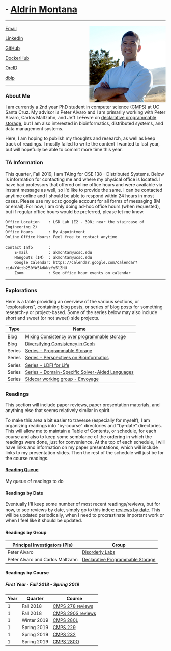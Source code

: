 # &middot; [Aldrin Montana](profile)

---

<img src='assets/img/aldrin.png' width='240px' align='right'/>
    
[Email](mailto:DrinMontana@acm.org)

[LinkedIn](https://linkedin.com/in/drinmontana)

[GitHub](https://github.com/drin)

[DockerHub](https://hub.docker.com/u/octalene)

[OrcID](https://orcid.org/0000-0003-2073-4813)

[dblp](https://dblp.org/pers/hd/m/Montana:Aldrin)

---

### About Me

I am currently a 2nd year PhD student in computer science ([CMPS][ucsc-phd-reqs]) at UC Santa Cruz.
My advisor is Peter Alvaro and I am primarily working with Peter Alvaro, Carlos Maltzahn, and
Jeff LeFevre on [declarative programmable storage][project-programmability], but I am also interested
in bioinformatics, distributed systems, and data management systems.

Here, I am hoping to publish my thoughts and research, as well as keep track of readings. I mostly
failed to write the content I wanted to last year, but will hopefully be able to commit more
time this year.


### TA Information

This quarter, Fall 2019, I am TAing for CSE 138 - Distributed Systems. Below is information for
contacting me and where my physical office is located. I have had professors that offered online
office hours and were available via instant message as well, so I'd like to provide the same. I can
be contacted anytime online and I should be able to respond within 24 hours in most cases. Please
use my ucsc google account for all forms of messaging (IM or email). For now, I am only doing ad-hoc
office hours (when requested), but if regular office hours would be preferred, please let me know.

    Office Location    : LSD Lab (E2 - 398; near the staircase of Engineering 2)
    Office Hours       : By Appointment
    Online Office Hours: Feel free to contact anytime
    
    Contact Info       :
        E-mail         : akmontan@ucsc.edu
        Hangouts (IM)  : akmontan@ucsc.edu
        Google Calendar: https://calendar.google.com/calendar?cid=YWttb250YW5AdWNzYy5lZHU
        Zoom           : See office hour events on calendar

---
### Explorations
Here is a table providing an overview of the various sections, or "explorations", containing blog posts,
or series of blog posts for something research-y or project-based. Some of the series below may also include
short and sweet (or not sweet) side projects.

| Type   | Name                                                                                              |
| ------ | ------------------------------------------------------------------------------------------------- |
| Blog   | [Mixing Consistency over programmable storage](blog/programmable-storage/mixing-consistency.md)   |
| Blog   | [Diversifying Consistency in Ceph](blog/programmable-storage/diversifying-consistency-in-ceph.md) |
| Series | [Series - Programmable Storage][programmable-storage]                                             |
| Series | [Series - Perspectives on Bioinformatics][bioinformatics]                                         |
| Series | [Series - LDFI for Life][ldfi-for-life]                                                            |
| Series | [Series - Domain-Specific Solver-Aided Languages][dsal]                                            |
| Series | [Sidecar working group - Envoyage][envoyage]                                                      |

### Readings
This section will include paper reviews, paper presentation materials, and anything else that seems
relatively similar in spirit.

To make this area a bit easier to traverse (especially for myself), I am organizing readings into
"by-course" directories and "by-date" directories. This will allow me to maintain a Table of
Contents, or schedule, for each course and also to keep some semblance of the ordering in which the
readings were done, just for convenience. At the top of each schedule, I will have links and
information on my paper presentations, which will include links to my presentation slides. Then the
rest of the schedule will just be for the course readings.

#### [Reading Queue](readings/reading-queue.md)
My queue of readings to do

#### Readings by Date
Eventually I'll keep some number of most recent readings/reviews, but for now, to see reviews by
date, simply go to this index: [reviews by date][reading-by-date]. This will be updated periodically,
when I need to procrastinate important work or when I feel like it should be updated.

#### Readings by Group

| Principal Investigators (PIs)    | Group                                               |
| -------------------------------- | --------------------------------------------------- |
| Peter Alvaro                     | [Disorderly Labs][group-disorderly]                 |
| Peter Alvaro and Carlos Maltzahn | [Declarative Programmable Storage][group-declstore] |

#### Readings by Course

##### First Year &middot; Fall 2018 - Spring 2019

| Year | Quarter     | Course                               |
| ---- | ----------- | ------------------------------------ |
| 1    | Fall 2018   | [CMPS 278 reviews][course-cmps278]   |
| 1    | Fall 2018   | [CMPS 290S reviews][course-cmps290s] |
| 1    | Winter 2019 | [CMPS 280L][seminar-cmps280l]        |
| 1    | Spring 2019 | [CMPS 229][course-cmps229]           |
| 1    | Spring 2019 | [CMPS 232][course-cmps232]           |
| 1    | Spring 2019 | [CMPS 280O][seminar-cmps280o]        |

<!-- misc links -->
[mdbook]:                  https://rust-lang-nursery.github.io/mdBook/

[ucsc-phd-reqs]:           https://www.soe.ucsc.edu/departments/computer-science-and-engineering/graduate/degree-requirements-cmps#phd

<!-- exploration links -->
[programmable-storage]:    blog/programmable-storage
[ldfi-for-life]:            blog/ldfi-for-life
[bioinformatics]:          blog/perspectives-on-bioinformatics
[dsal]:                    blog/domain-specific-solver-aided-languages
[envoyage]:                https://disorderlylabs.github.io/envoyage

<!-- navigational links -->
[reading-by-date]:         readings/by-date

[course-cmps278]:          readings/by-course/cmps278
[course-cmps290s]:         readings/by-course/cmps290s
[course-cmps232]:          readings/by-course/cmps232
[course-cmps229]:          readings/by-course/cmps229

[seminar-cmps280o]:        https://kohdmonkey.github.io/apl.spring19/
[seminar-cmps280l]:        readings/by-course/cmps280L

[group-disorderly]:        readings/by-group/disorderly
[group-declstore]:         readings/by-group/declarative-programmable-storage

[resource-ucsc-calendar]:  https://calendar.google.com/calendar?cid=YWttb250YW5AdWNzYy5lZHU

[project-programmability]: http://programmability.us/
